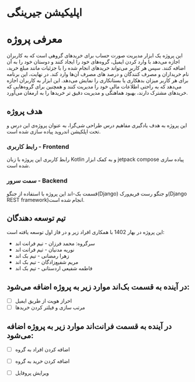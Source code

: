 # اپلیکیشن جیرینگی
# معرفی پروژه
این پروژه یک ابزار مدیریت صورت حساب برای خریدهای گروهی است که به کاربران اجازه می‌دهد با وارد کردن ایمیل، گروه‌های خود را ایجاد کنند و دوستان خود را به آن اضافه کنند. سپس هر کاربر می‌تواند خریدهای انجام شده را با جزئیات مانند مبلغ خرید، نام خریداران و مصرف کنندگان و درصد های مصرف آن‌ها وارد کند. در نهایت، این برنامه برای هر کاربر میزان بدهکاری یا بستانکاری را نمایش می‌دهد. این ابزار به کاربران اجازه می‌دهد که به راحتی اطلاعات مالی خود را مدیریت کنند و همچنین برای گروه‌هایی که خریدهای مشترک دارند، بهبود هماهنگی و مدیریت دقیق تر خریدها را به ارمغان می‌آورد.

## هدف پروژه 
این پروژه به هدف یادگیری مفاهیم درس طراحی شی‌گرا، به عنوان پروژه‌ی این درس و تحت اپلکیشن اندروید پیاده سازی شده است.
### رابط کاربری -  Frontend
رابط کاربری این پروژه با زبان Kotlin و به کمک ابزار  jetpack compose پیاده سازی شده است. 
###  سمت سرور - Backend 
قسمت بک-اند این پروژه با استفاده از جنگو(Django) و جنگو رست فریم‌ورک(Django REST framework)انجام شده است.

## تیم توسعه دهندگان
این پروژه در بهار 1402 با همکاری افراد زیر و در فاز اول توسعه یافته است:
* سرگروه: محمد فرزان - تیم فرانت اند
* نوریه مدنیان - تیم فرانت اند
* زهرا رمضانی - تیم بک اند
* مریم شفیع‌زادگان - تیم بک اند
* فاطمه شفیعی اردستانی - تیم بک اند
## در آینده به قسمت بک‌اند موارد زیر به پروژه اضافه می‌شود:
- [ ]  احراز هویت از طریق ایمیل
- [ ]  مرتب سازی و فیلتر کردن خریدها
## در آینده به قسمت فرانت‌اند موارد زیر به پروژه اضافه می‌شود:
- [ ]  اضافه کردن افراد به گروه
- [ ]  اضافه کردن خرید به گروه
- [ ]  ویرایش پروفایل


